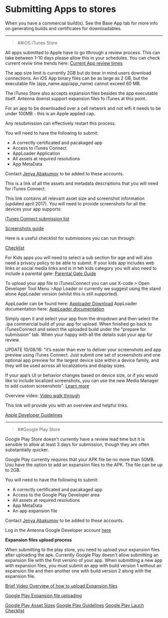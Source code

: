
<h1>Submitting Apps to stores</h1>

When you have a commercial build(s).
See the Base App tab for more info on generating builds and certificates for downloadables.

----
>##iOS iTunes Store

All apps submitted to Apple have to go tthrough a review process.
This can take between 1-10 days please allow this in your schedules.
You can check current reviw time trends here:
[Current App review times](http://appreviewtimes.com/)

The app size limit is currently 2GB but do bear in mind users download connections.
An iOS App binary files can be as large as 2 GB, but the executable file (app_name.app/app_name) cannot exceed 60 MB.

The iTunes Store also accepts expansion files besides the app executable itself.
Antenna doenst support expansion files fo iTunes at this point.

For an app to be downloaded over a cell network and not wifi it needs to be under 100MB - this is an Apple applied cap.

Any resubmission can effectively restart this process.

You will need to have the following to submit:

 - A correctly certificated and pacakaged app
 - Access to iTunes Connect
 - AppLoader Application
 - All assets at required resolutions
 - App MetaData

Contact [Jenya Abakumov](mailto:jabakumov@antennainternational.com) to be added to these accounts.

This is a link of all the assets and metadata descriptions that you will need for iTunes Connect.

This link contains all relevant asset size and screenshot information (updated april 2017).
You will need to provide screenshots for all the devices your app supports:

[iTunes Connect submission list](https://developer.apple.com/library/content/documentation/LanguagesUtilities/Conceptual/iTunesConnect_Guide/Chapters/Properties.html)

[Screenshots guide](https://developer.apple.com/library/content/documentation/LanguagesUtilities/Conceptual/iTunesConnect_Guide/Chapters/Properties.html#//apple_ref/doc/uid/TP40011225-CH26-SW2)

Here is a useful checklist for submissions you can run through:

[Checklist](https://quip.com/FtjnAWlMMnJS)

For Kids apps you will need to select a sub section for age and will also need a privacy policy to be able to submit.
If your kids app includes web links or social media links and is in teh kids category you will also need to include a parental gate:
[Parental Gate Guide](https://developer.apple.com/app-store/parental-gates/)

To upload your app file to iTunesConnect you can use X-code > Open Developer Tool Menu >App Loader or currently we suggest using the stand alone AppLoader version (whilst this is still supported).

AppLoader can be found here:
[Apploader Download](https://itunesconnect.apple.com/apploader/ApplicationLoader_3.0.dmg)
AppLoader documentation here:
[AppLoader documentation](http://help.apple.com/itc/apploader/)

Simply open it and select your app from the dropdown and then select the .ipa commercial build of your app for upload.
When finished go back to iTunesConnect and select the uploaded build under the "prepare for submission" tab.
When your happy with all the details subt your app for review.


UPDATE 10/08/16: "it’s easier than ever to deliver your screenshots and app preview using iTunes Connect. Just submit one set of screenshots and one optional app preview for the largest device size within a device family, and they will be used across all localizations and display sizes.

If your app’s UI or behavior changes based on device size, or if you would like to include localized screenshots, you can use the new Media Manager to add custom screenshots". [Learn more](https://developer.apple.com/videos/play/wwdc2016/305/?time=1700)



Overview video:
[Video walk through](https://drive.google.com/file/d/0B-4IrW_F-LIRM1V6UjcwdnpTOE0/view?usp=sharing)

This link will provide you with an overview and helpful links.

[Apple Developer Guidelines](https://developer.apple.com/appstore/guidelines.html)


----

>##Google Play Store

Google Play Store doesn't currently have a review lead time but it is sensible to allow at least 3 days for submission, though they are often substantially quicker.

Google Play currently requires that your APK file be no more than 50MB.
Uou have the option to add an expansion files to the APK. The file can be up to 2GB.

You will need to have the following to submit:

- A correctly certificated and pacakaged app
- Access to the Google Play Developer area
- All assets at required resolutions
- App MetaData
- An app expansion file

Contact [Jenya Abakumov](mailto:jabakumov@antennainternational.com) to be added to these accounts.

Log in the Antenna Google Developer account [here](https://play.google.com/apps/publish/?dev_acc=00174053486469932631#AppListPlace)

**Expansion files upload process**

When submitting to the play store, you need to upload your expansion files after uploading the apk. Currently Google Play doesn't allow submitting an expansion file with the first versino of your app. When submitting a new app with expansion files, you must submit an app with build version 1 without an expansion file and then another one with build version 2 along with the expansion file.

[Brief Video Overview of how to upload Expansion files]( https://drive.google.com/file/d/0B-4IrW_F-LIRWjBCckhlQ2ROUGs/view?usp=sharing)

[Google Play Expansion file uploading](https://support.google.com/googleplay/android-developer/answer/2481797?hl=en-GB)

[Google Play Asset Sizes](https://support.google.com/googleplay/android-developer/answer/1078870)
[Google Play Guidelines](http://developer.android.com/distribute/googleplay/publish/preparing.html)
[Google Play Lauch Checklist](http://developer.android.com/distribute/googleplay/publish/preparing.html)
